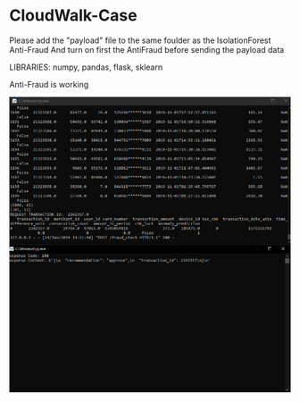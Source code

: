 # CloudWalk-Case

Please add the "payload" file to the same foulder as the IsolationForest Anti-Fraud
And turn on first the AntiFraud before sending the payload data

LIBRARIES: numpy, pandas, flask, sklearn

Anti-Fraud is working

![alt text](https://github.com/offujimori/CloudWalk-Case/blob/main/Production_AntiFraud.png)

